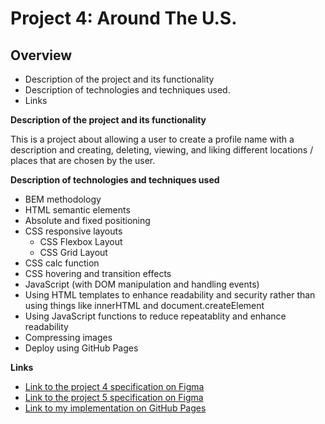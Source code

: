 # Project 4: Around The U.S.

## Overview
* Description of the project and its functionality
* Description of technologies and techniques used.
* Links

**Description of the project and its functionality**

This is a project about allowing a user to create a profile name with a description and
creating, deleting, viewing, and liking different locations / places that are chosen
by the user.

**Description of technologies and techniques used**

* BEM methodology
* HTML semantic elements
* Absolute and fixed positioning
* CSS responsive layouts
  * CSS Flexbox Layout
  * CSS Grid Layout
* CSS calc function
* CSS hovering and transition effects
* JavaScript (with DOM manipulation and handling events)
* Using HTML templates to enhance readability and security rather than using things like
 innerHTML and document.createElement
* Using JavaScript functions to reduce repeatablity and enhance readability 
* Compressing images
* Deploy using GitHub Pages

**Links**

* [Link to the project 4 specification on Figma](https://www.figma.com/file/mUgu8OSHWE0M6p6vfwmdu9/Sprint-4-Around-The-U.S.-desktop-mobile?node-id=0%3A1) 
* [Link to the project 5 specification on Figma](https://www.figma.com/file/avLHzpJw2dmU2NaDATZ6CX/Sprint-5%3A-Around-The-U.S.-%2F-desktop-%2B-mobile?node-id=0%3A1)
* [Link to my implementation on GitHub Pages](https://iwterry.github.io/web_project_4/index.html)
